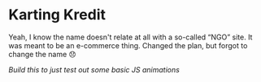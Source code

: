 # Karting Kredit

Yeah, I know the name doesn't relate at all with a so-called “NGO” site. It was meant to be an e-commerce thing. Changed the plan, but forgot to change the name :disappointed:

*Build this to just test out some basic JS animations*

<!-- ### Sample screencast -->
<!-- ![Screencast](./assets/screencast/screencast.gif) -->
